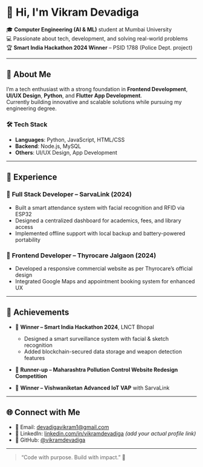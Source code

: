 # 👋 Hi, I'm Vikram Devadiga

🎓 **Computer Engineering (AI & ML)** student at Mumbai University  
💻 Passionate about tech, development, and solving real-world problems  
🏆 **Smart India Hackathon 2024 Winner** – PSID 1788 (Police Dept. project)  

---

## 🚀 About Me

I’m a tech enthusiast with a strong foundation in **Frontend Development**, **UI/UX Design**, **Python**, and **Flutter App Development**.  
Currently building innovative and scalable solutions while pursuing my engineering degree.

### 🛠️ Tech Stack

- **Languages**: Python, JavaScript, HTML/CSS
- **Backend**: Node.js, MySQL
- **Others**: UI/UX Design, App Development

---

## 💼 Experience

### 🔹 **Full Stack Developer** – SarvaLink (2024)
- Built a smart attendance system with facial recognition and RFID via ESP32  
- Designed a centralized dashboard for academics, fees, and library access  
- Implemented offline support with local backup and battery-powered portability  

### 🔹 **Frontend Developer** – Thyrocare Jalgaon (2024)
- Developed a responsive commercial website as per Thyrocare’s official design  
- Integrated Google Maps and appointment booking system for enhanced UX  

---

## 🏅 Achievements

- 🥇 **Winner – Smart India Hackathon 2024**, LNCT Bhopal  
  - Designed a smart surveillance system with facial & sketch recognition  
  - Added blockchain-secured data storage and weapon detection features  

- 🥈 **Runner-up – Maharashtra Pollution Control Website Redesign Competition**  
- 🥇 **Winner – Vishwaniketan Advanced IoT VAP** with SarvaLink

---

## 🌐 Connect with Me

- 📧 Email: [devadigavikram1@gmail.com](mailto:devadigavikram1@gmail.com)  
- 🔗 LinkedIn: [linkedin.com/in/vikramdevadiga](https://linkedin.com/in/vikramdevadiga) *(add your actual profile link)*  
- 🐙 GitHub: [@vikramdevadiga](https://github.com/vikramdevadiga)  

---

> “Code with purpose. Build with impact.” 🚀
